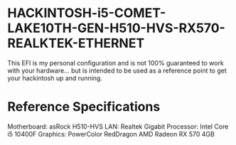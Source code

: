 # HACKINTOSH-i5-COMET-LAKE10TH-GEN-H510-HVS-RX570-REALKTEK-ETHERNET

This EFI is my personal configuration and is not 100% guaranteed to work with your hardware... but is intended to be used as a reference point to get your hackintosh up and running.

# Reference Specifications

Motherboard: asRock H510-HVS
LAN: Realtek Gigabit
Processor: Intel Core i5 10400F 
Graphics: PowerColor RedDragon AMD Radeon RX 570 4GB

